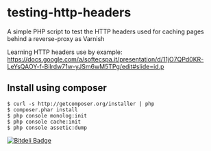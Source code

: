 testing-http-headers
====================

A simple PHP script to test the HTTP headers used for caching pages behind a reverse-proxy as Varnish


Learning HTTP headers use by example:
https://docs.google.com/a/softecspa.it/presentation/d/11jO7QPd0KR-LeYsQAOY-f-Bilrdw71w-yJSm6wM5TPg/edit#slide=id.p

Install using composer
----------------------

    $ curl -s http://getcomposer.org/installer | php
    $ composer.phar install
    $ php console monolog:init
    $ php console cache:init
    $ php console assetic:dump




[![Bitdeli Badge](https://d2weczhvl823v0.cloudfront.net/lorello/testing-http-headers/trend.png)](https://bitdeli.com/free "Bitdeli Badge")

